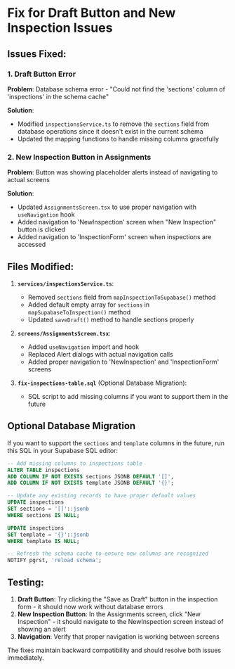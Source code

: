 # Fix for Draft Button and New Inspection Issues

## Issues Fixed:

### 1. Draft Button Error
**Problem**: Database schema error - "Could not find the 'sections' column of 'inspections' in the schema cache"

**Solution**: 
- Modified `inspectionsService.ts` to remove the `sections` field from database operations since it doesn't exist in the current schema
- Updated the mapping functions to handle missing columns gracefully

### 2. New Inspection Button in Assignments
**Problem**: Button was showing placeholder alerts instead of navigating to actual screens

**Solution**:
- Updated `AssignmentsScreen.tsx` to use proper navigation with `useNavigation` hook
- Added navigation to 'NewInspection' screen when "New Inspection" button is clicked
- Added navigation to 'InspectionForm' screen when inspections are accessed

## Files Modified:

1. **`services/inspectionsService.ts`**:
   - Removed `sections` field from `mapInspectionToSupabase()` method
   - Added default empty array for `sections` in `mapSupabaseToInspection()` method
   - Updated `saveDraft()` method to handle sections properly

2. **`screens/AssignmentsScreen.tsx`**:
   - Added `useNavigation` import and hook
   - Replaced Alert dialogs with actual navigation calls
   - Added proper navigation to 'NewInspection' and 'InspectionForm' screens

3. **`fix-inspections-table.sql`** (Optional Database Migration):
   - SQL script to add missing columns if you want to support them in the future

## Optional Database Migration

If you want to support the `sections` and `template` columns in the future, run this SQL in your Supabase SQL editor:

```sql
-- Add missing columns to inspections table
ALTER TABLE inspections 
ADD COLUMN IF NOT EXISTS sections JSONB DEFAULT '[]',
ADD COLUMN IF NOT EXISTS template JSONB DEFAULT '{}';

-- Update any existing records to have proper default values
UPDATE inspections 
SET sections = '[]'::jsonb 
WHERE sections IS NULL;

UPDATE inspections 
SET template = '{}'::jsonb 
WHERE template IS NULL;

-- Refresh the schema cache to ensure new columns are recognized
NOTIFY pgrst, 'reload schema';
```

## Testing:

1. **Draft Button**: Try clicking the "Save as Draft" button in the inspection form - it should now work without database errors
2. **New Inspection Button**: In the Assignments screen, click "New Inspection" - it should navigate to the NewInspection screen instead of showing an alert
3. **Navigation**: Verify that proper navigation is working between screens

The fixes maintain backward compatibility and should resolve both issues immediately.
